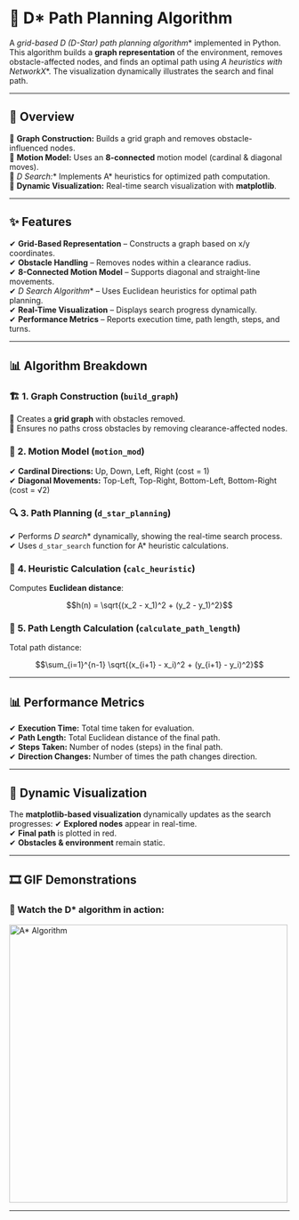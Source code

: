 # 🚀 D* Path Planning Algorithm

A **grid-based D* (D-Star) path planning algorithm** implemented in Python. This algorithm builds a **graph representation** of the environment, removes obstacle-affected nodes, and finds an optimal path using **A* heuristics with NetworkX**. The visualization dynamically illustrates the search and final path.

---

## 📌 Overview
🔹 **Graph Construction:** Builds a grid graph and removes obstacle-influenced nodes.  
🔹 **Motion Model:** Uses an **8-connected** motion model (cardinal & diagonal moves).  
🔹 **D* Search:** Implements A* heuristics for optimized path computation.  
🔹 **Dynamic Visualization:** Real-time search visualization with **matplotlib**.  

---

## ✨ Features
✔ **Grid-Based Representation** – Constructs a graph based on x/y coordinates.  
✔ **Obstacle Handling** – Removes nodes within a clearance radius.  
✔ **8-Connected Motion Model** – Supports diagonal and straight-line movements.  
✔ **D* Search Algorithm** – Uses Euclidean heuristics for optimal path planning.  
✔ **Real-Time Visualization** – Displays search progress dynamically.  
✔ **Performance Metrics** – Reports execution time, path length, steps, and turns.  

---

## 📊 Algorithm Breakdown

### 🏗 **1. Graph Construction (`build_graph`)**
🔹 Creates a **grid graph** with obstacles removed.  
🔹 Ensures no paths cross obstacles by removing clearance-affected nodes.  

### 🎯 **2. Motion Model (`motion_mod`)**
✔ **Cardinal Directions:** Up, Down, Left, Right (cost = 1)  
✔ **Diagonal Movements:** Top-Left, Top-Right, Bottom-Left, Bottom-Right (cost = √2)  

### 🔍 **3. Path Planning (`d_star_planning`)**
✔ Performs **D* search** dynamically, showing the real-time search process.  
✔ Uses `d_star_search` function for A* heuristic calculations.  

### 🔄 **4. Heuristic Calculation (`calc_heuristic`)**
Computes **Euclidean distance**:
```math
h(n) = \sqrt{(x_2 - x_1)^2 + (y_2 - y_1)^2}
```

### 📏 **5. Path Length Calculation (`calculate_path_length`)**
Total path distance:
```math
\sum_{i=1}^{n-1} \sqrt{(x_{i+1} - x_i)^2 + (y_{i+1} - y_i)^2}
```

---

## 📊 Performance Metrics
✔ **Execution Time:** Total time taken for evaluation.  
✔ **Path Length:** Total Euclidean distance of the final path.  
✔ **Steps Taken:** Number of nodes (steps) in the final path.  
✔ **Direction Changes:** Number of times the path changes direction.  

---

## 🎥 Dynamic Visualization
The **matplotlib-based visualization** dynamically updates as the search progresses:
✔ **Explored nodes** appear in real-time.  
✔ **Final path** is plotted in red.  
✔ **Obstacles & environment** remain static.  

---

## 🎞️ GIF Demonstrations

### 📌 Watch the D* algorithm in action:


<img src="https://github.com/DadaNanjesha/Path-Planning-for-Intelligent-Mobile-Robots/blob/main/media/dstar.gif" alt="A* Algorithm" width="500" height="500">


---
